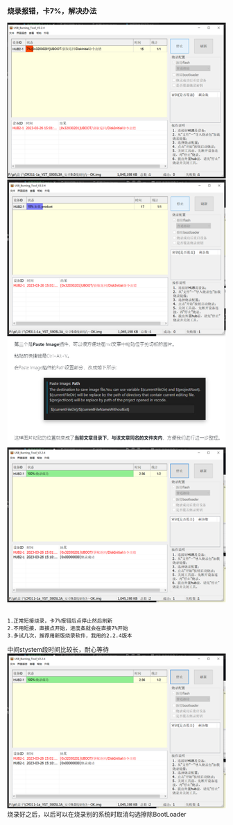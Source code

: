 ### 烧录报错，卡7%，解决办法
![2023-03-26T150545]( 晶晨电视盒子\2023-03-26T150545.png)
![2023-03-26T150831]( 晶晨电视盒子\2023-03-26T150831.png)
![2023-03-26T150705]( 晶晨电视盒子\2023-03-26T150705.png)
![2023-03-26T161410]( 晶晨电视盒子\2023-03-26T161410.png)
```

1.正常短接烧录，卡7%报错后点停止然后刷新
2.不用短接，直接点开始，进度条就会在直接7%开始
3.多试几次，推荐用新版烧录软件，我用的2.2.4版本

```
中间stystem段时间比较长，耐心等待
![2023-03-26T151103](晶晨电视盒子\2023-03-26T151103.png)
烧录好之后，以后可以在烧录别的系统时取消勾选擦除BootLoader